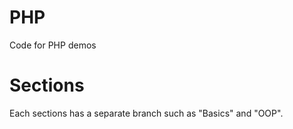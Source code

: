 # PHP
Code for PHP demos

# Sections
Each sections has a separate branch such as "Basics" and "OOP".
